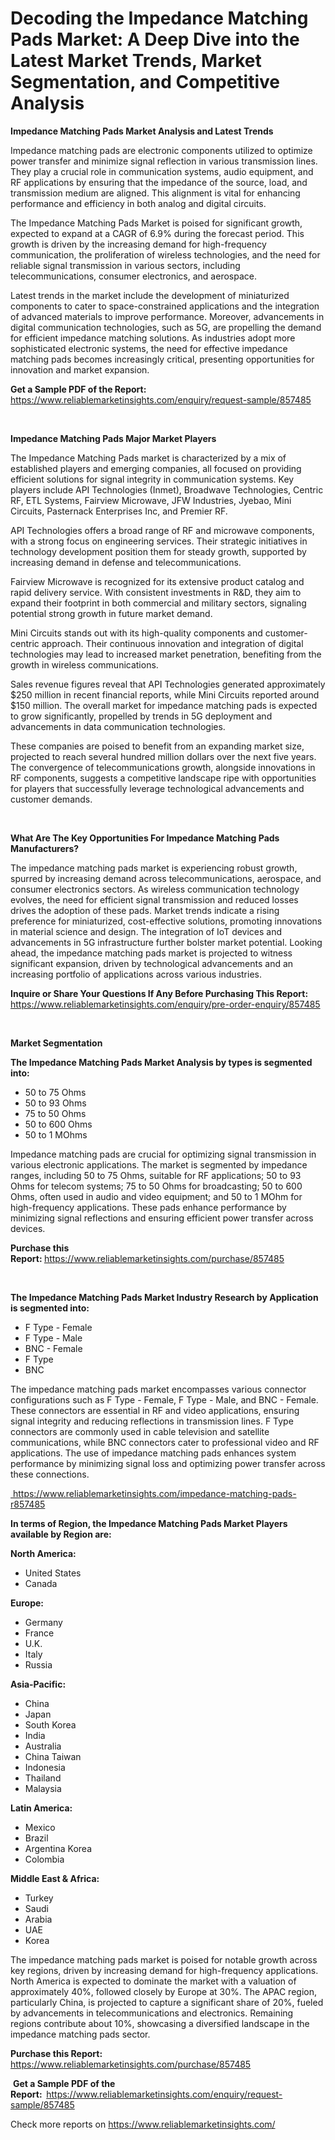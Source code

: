 <p><h1>Decoding the Impedance Matching Pads Market: A Deep Dive into the Latest Market Trends, Market Segmentation, and Competitive Analysis</h1></p><p><strong>Impedance Matching Pads Market Analysis and Latest Trends</strong></p>
<p><p>Impedance matching pads are electronic components utilized to optimize power transfer and minimize signal reflection in various transmission lines. They play a crucial role in communication systems, audio equipment, and RF applications by ensuring that the impedance of the source, load, and transmission medium are aligned. This alignment is vital for enhancing performance and efficiency in both analog and digital circuits.</p><p>The Impedance Matching Pads Market is poised for significant growth, expected to expand at a CAGR of 6.9% during the forecast period. This growth is driven by the increasing demand for high-frequency communication, the proliferation of wireless technologies, and the need for reliable signal transmission in various sectors, including telecommunications, consumer electronics, and aerospace. </p><p>Latest trends in the market include the development of miniaturized components to cater to space-constrained applications and the integration of advanced materials to improve performance. Moreover, advancements in digital communication technologies, such as 5G, are propelling the demand for efficient impedance matching solutions. As industries adopt more sophisticated electronic systems, the need for effective impedance matching pads becomes increasingly critical, presenting opportunities for innovation and market expansion.</p></p>
<p><strong>Get a Sample PDF of the Report:&nbsp;</strong> <a href="https://www.reliablemarketinsights.com/enquiry/request-sample/857485?utm_campaign=2441&utm_medium=2&utm_source=Github&utm_content=ia&utm_term=06042025&utm_id=impedance-matching-pads">https://www.reliablemarketinsights.com/enquiry/request-sample/857485</a></p>
<p>&nbsp;</p>
<p><strong>Impedance Matching Pads Major Market Players</strong></p>
<p><p>The Impedance Matching Pads market is characterized by a mix of established players and emerging companies, all focused on providing efficient solutions for signal integrity in communication systems. Key players include API Technologies (Inmet), Broadwave Technologies, Centric RF, ETL Systems, Fairview Microwave, JFW Industries, Jyebao, Mini Circuits, Pasternack Enterprises Inc, and Premier RF.</p><p>API Technologies offers a broad range of RF and microwave components, with a strong focus on engineering services. Their strategic initiatives in technology development position them for steady growth, supported by increasing demand in defense and telecommunications.</p><p>Fairview Microwave is recognized for its extensive product catalog and rapid delivery service. With consistent investments in R&D, they aim to expand their footprint in both commercial and military sectors, signaling potential strong growth in future market demand.</p><p>Mini Circuits stands out with its high-quality components and customer-centric approach. Their continuous innovation and integration of digital technologies may lead to increased market penetration, benefiting from the growth in wireless communications.</p><p>Sales revenue figures reveal that API Technologies generated approximately $250 million in recent financial reports, while Mini Circuits reported around $150 million. The overall market for impedance matching pads is expected to grow significantly, propelled by trends in 5G deployment and advancements in data communication technologies.</p><p>These companies are poised to benefit from an expanding market size, projected to reach several hundred million dollars over the next five years. The convergence of telecommunications growth, alongside innovations in RF components, suggests a competitive landscape ripe with opportunities for players that successfully leverage technological advancements and customer demands.</p></p>
<p>&nbsp;</p>
<p><strong>What Are The Key Opportunities For Impedance Matching Pads Manufacturers?</strong></p>
<p><p>The impedance matching pads market is experiencing robust growth, spurred by increasing demand across telecommunications, aerospace, and consumer electronics sectors. As wireless communication technology evolves, the need for efficient signal transmission and reduced losses drives the adoption of these pads. Market trends indicate a rising preference for miniaturized, cost-effective solutions, promoting innovations in material science and design. The integration of IoT devices and advancements in 5G infrastructure further bolster market potential. Looking ahead, the impedance matching pads market is projected to witness significant expansion, driven by technological advancements and an increasing portfolio of applications across various industries.</p></p>
<p><strong>Inquire or Share Your Questions If Any Before Purchasing This Report:</strong> <a href="https://www.reliablemarketinsights.com/enquiry/pre-order-enquiry/857485?utm_campaign=2441&utm_medium=2&utm_source=Github&utm_content=ia&utm_term=06042025&utm_id=impedance-matching-pads">https://www.reliablemarketinsights.com/enquiry/pre-order-enquiry/857485</a></p>
<p>&nbsp;</p>
<p><strong>Market Segmentation</strong></p>
<p><strong>The Impedance Matching Pads Market Analysis by types is segmented into:</strong></p>
<p><ul><li>50 to 75 Ohms</li><li>50 to 93 Ohms</li><li>75 to 50 Ohms</li><li>50 to 600 Ohms</li><li>50 to 1 MOhms</li></ul></p>
<p><p>Impedance matching pads are crucial for optimizing signal transmission in various electronic applications. The market is segmented by impedance ranges, including 50 to 75 Ohms, suitable for RF applications; 50 to 93 Ohms for telecom systems; 75 to 50 Ohms for broadcasting; 50 to 600 Ohms, often used in audio and video equipment; and 50 to 1 MOhm for high-frequency applications. These pads enhance performance by minimizing signal reflections and ensuring efficient power transfer across devices.</p></p>
<p><strong>Purchase this Report:&nbsp;</strong><a href="https://www.reliablemarketinsights.com/purchase/857485?utm_campaign=2441&utm_medium=2&utm_source=Github&utm_content=ia&utm_term=06042025&utm_id=impedance-matching-pads">https://www.reliablemarketinsights.com/purchase/857485</a></p>
<p>&nbsp;</p>
<p><strong>The Impedance Matching Pads Market Industry Research by Application is segmented into:</strong></p>
<p><ul><li>F Type - Female</li><li>F Type - Male</li><li>BNC - Female</li><li>F Type</li><li>BNC</li></ul></p>
<p><p>The impedance matching pads market encompasses various connector configurations such as F Type - Female, F Type - Male, and BNC - Female. These connectors are essential in RF and video applications, ensuring signal integrity and reducing reflections in transmission lines. F Type connectors are commonly used in cable television and satellite communications, while BNC connectors cater to professional video and RF applications. The use of impedance matching pads enhances system performance by minimizing signal loss and optimizing power transfer across these connections.</p></p>
<p><a href="https://www.reliablemarketinsights.com/impedance-matching-pads-r857485?utm_campaign=2441&utm_medium=2&utm_source=Github&utm_content=ia&utm_term=06042025&utm_id=impedance-matching-pads">&nbsp;https://www.reliablemarketinsights.com/impedance-matching-pads-r857485</a></p>
<p><strong>In terms of Region, the Impedance Matching Pads Market Players available by Region are:</strong></p>
<p>
    <p> <strong> North America: </strong>
        <ul>
            <li>United States</li>
            <li>Canada</li>
        </ul>
        </p> 
    <p> <strong> Europe: </strong>
        <ul>
            <li>Germany</li>
            <li>France</li>
            <li>U.K.</li>
            <li>Italy</li>
            <li>Russia</li>
        </ul>
        </p> 
    <p> <strong> Asia-Pacific: </strong>
        <ul>
            <li>China</li>
            <li>Japan</li>
            <li>South Korea</li>
            <li>India</li>
            <li>Australia</li>
            <li>China Taiwan</li>
            <li>Indonesia</li>
            <li>Thailand</li>
            <li>Malaysia</li>
        </ul>
        </p> 
    <p> <strong> Latin America: </strong>
        <ul>
            <li>Mexico</li>
            <li>Brazil</li>
            <li>Argentina Korea</li>
            <li>Colombia</li>
        </ul>
        </p> 
    <p> <strong> Middle East & Africa: </strong>
        <ul>
            <li>Turkey</li>
            <li>Saudi</li>
            <li>Arabia</li>
            <li>UAE</li>
            <li>Korea</li>
        </ul>
    </p>
    </p>
<p><p>The impedance matching pads market is poised for notable growth across key regions, driven by increasing demand for high-frequency applications. North America is expected to dominate the market with a valuation of approximately 40%, followed closely by Europe at 30%. The APAC region, particularly China, is projected to capture a significant share of 20%, fueled by advancements in telecommunications and electronics. Remaining regions contribute about 10%, showcasing a diversified landscape in the impedance matching pads sector.</p></p>
<p><strong>Purchase this Report: </strong><a href="https://www.reliablemarketinsights.com/purchase/857485?utm_campaign=2441&utm_medium=2&utm_source=Github&utm_content=ia&utm_term=06042025&utm_id=impedance-matching-pads">https://www.reliablemarketinsights.com/purchase/857485</a></p>
<p>&nbsp;<strong>Get a Sample PDF of the Report:&nbsp;&nbsp;</strong><a href="https://www.reliablemarketinsights.com/enquiry/request-sample/857485?utm_campaign=2441&utm_medium=2&utm_source=Github&utm_content=ia&utm_term=06042025&utm_id=impedance-matching-pads">https://www.reliablemarketinsights.com/enquiry/request-sample/857485</a></p>
<p><strong></strong></p>
<p>Check more reports on <a href="https://www.reliablemarketinsights.com/?utm_campaign=2441&utm_medium=2&utm_source=Github&utm_content=ia&utm_term=06042025&utm_id=impedance-matching-pads">https://www.reliablemarketinsights.com/</a></p>